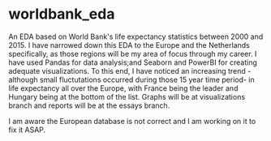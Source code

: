 # worldbank_eda
An EDA based on World Bank's life expectancy statistics between 2000 and 2015. I have narrowed down this EDA to the Europe and the Netherlands specifically, as those regions will be my area of focus through my career. I have used Pandas for data analysis;and Seaborn and PowerBI for creating adequate visualizations. To this end, I have noticed an increasing trend -although small fluctutations occurred during those 15 year time period- in life expectancy all over the Europe, with France being the leader and Hungary being at the bottom of the list. Graphs will be at visualizations branch and reports will be at the essays branch. 

I am aware the European database is not correct and I am working on it to fix it ASAP.
